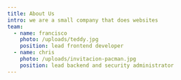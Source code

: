 ```yaml
---
title: About Us
intro: we are a small company that does websites
team:
  - name: francisco
    photo: /uploads/teddy.jpg
    position: lead frontend developer
  - name: chris
    photo: /uploads/invitacion-pacman.jpg
    position: lead backend and security administrator
---
```


